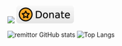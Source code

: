 ![](https://komarev.com/ghpvc/?username=remittor&style=flat)
[![Donations Page](https://github.com/andry81-cache/gh-content-static-cache/raw/master/common/badges/donate/donate.svg)](https://github.com/remittor/donate)

![remittor GitHub stats](https://github-readme-stats.vercel.app/api?username=remittor&show_icons=true&theme=transparent&disable_animations=true&hide=contribs&include_all_commits=true&custom_title=remittor%27s%20GitHub%20stats)
![Top Langs](https://github-readme-stats.vercel.app/api/top-langs/?username=remittor&size_weight=0.5&count_weight=0.5&hide=Objective-C,Roff&disable_animations=true&layout=compact&exclude_repo=lk,android_kernel_oneplus_one,android_kernel_oppo_neo5,capstone)
